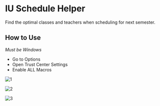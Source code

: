 # IU Schedule Helper
Find the optimal classes and teachers when scheduling for next semester.


## How to Use
*Must be Windows*
* Go to Options
* Open Trust Center Settings
* Enable ALL Macros

![1](https://user-images.githubusercontent.com/28206070/79778889-12afbd80-82ff-11ea-8bb9-3c087ecea910.png)

![2](https://user-images.githubusercontent.com/28206070/79778896-15121780-82ff-11ea-88a4-da69417b9ae5.png)

![3](https://user-images.githubusercontent.com/28206070/79778905-16dbdb00-82ff-11ea-9aa1-845caa334a3e.png)
